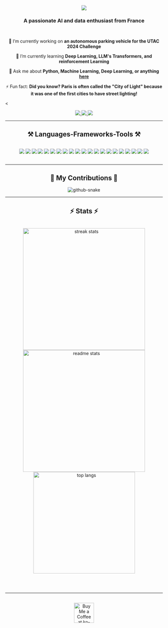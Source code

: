 <h1 align="center">
    <img src="https://readme-typing-svg.herokuapp.com/?font=Righteous&size=35&center=true&vCenter=true&width=500&height=70&duration=4000&color=ADD8E6&lines=Hi+There!+👋;+I'm+Aziz+Ben+Amira!;" />
</h1>

<h3 align="center">A passionate AI and data enthusiast from France</h3>

<br/>

<div align="center">

🔭 I’m currently working on **an autonomous parking vehicle for the UTAC 2024 Challenge**

🌱 I’m currently learning **Deep Learning, LLM's Transformers, and reinforcement Learning**

💬 Ask me about **Python, Machine Learning, Deep Learning, or anything  [here](https://github.com/yourusername/yourusername/issues)**

⚡ Fun fact: **Did you know? Paris is often called the "City of Light" because it was one of the first cities to have street lighting!**

</div>

<<div align="center"> 
  <a href="mailto:aziz.benamira1@gmail.com">
    <img src="https://img.shields.io/badge/Gmail-333333?style=for-the-badge&logo=gmail&logoColor=red" />
  </a>
  <a href="https://www.linkedin.com/in/aziz-ben-amira" target="_blank">
    <img src="https://img.shields.io/badge/LinkedIn-0077B5?style=for-the-badge&logo=linkedin&logoColor=white" />
  </a>
  <a href="https://azizbenamira.netlify.app" target="_blank">
     <img src="https://img.shields.io/badge/Portfolio-ADD8E6?style=for-the-badge&logo=todoist&logoColor=white" />
  </a>
</div>

<hr/>

<h2 align="center">⚒️ Languages-Frameworks-Tools ⚒️</h2>
<br/>
<div align="center">
    <img src="https://img.shields.io/badge/python-3670A0?style=for-the-badge&logo=python&logoColor=ffdd54" />
    <img src="https://img.shields.io/badge/MATLAB-%23FF0000.svg?style=for-the-badge&logo=mathworks&logoColor=white" />
    <img src="https://img.shields.io/badge/javascript-%23323330.svg?style=for-the-badge&logo=javascript&logoColor=%23F7DF1E" />
    <img src="https://img.shields.io/badge/html5-%23E34F26.svg?style=for-the-badge&logo=html5&logoColor=white" />
    <img src="https://img.shields.io/badge/css3-%231572B6.svg?style=for-the-badge&logo=css3&logoColor=white" />
    <img src="https://img.shields.io/badge/numpy-%23013243.svg?style=for-the-badge&logo=numpy&logoColor=white" />
    <img src="https://img.shields.io/badge/pandas-%23150458.svg?style=for-the-badge&logo=pandas&logoColor=white" />
    <img src="https://img.shields.io/badge/Seaborn-%230E75A8.svg?style=for-the-badge&logo=Seaborn&logoColor=white" />
    <img src="https://img.shields.io/badge/Statsmodels-%231E4E79.svg?style=for-the-badge&logo=Statsmodels&logoColor=white" />
    <img src="https://img.shields.io/badge/PyTorch-%23EE4C2C.svg?style=for-the-badge&logo=PyTorch&logoColor=white" />
    <img src="https://img.shields.io/badge/scikit--learn-%23F7931E.svg?style=for-the-badge&logo=scikit-learn&logoColor=white" />
    <img src="https://img.shields.io/badge/spaCy-%2368A4E3.svg?style=for-the-badge&logo=spacy&logoColor=white" />
    <img src="https://img.shields.io/badge/NLTK-%2315AABF.svg?style=for-the-badge&logo=nltk&logoColor=white" />
    <img src="https://img.shields.io/badge/Hugging%20Face-%23FFD700.svg?style=for-the-badge&logo=huggingface&logoColor=black" />
    <img src="https://img.shields.io/badge/Gymnasium-%23FF6F00.svg?style=for-the-badge&logo=openai&logoColor=white" />
    <img src="https://img.shields.io/badge/git-%23F05032.svg?style=for-the-badge&logo=git&logoColor=white" />
    <img src="https://img.shields.io/badge/github-%23181717.svg?style=for-the-badge&logo=github&logoColor=white" />
    <img src="https://img.shields.io/badge/WordPress-%23117AC9.svg?style=for-the-badge&logo=WordPress&logoColor=white" />
    <img src="https://img.shields.io/badge/react-%2320232a.svg?style=for-the-badge&logo=react&logoColor=%2361DAFB" />
    <img src="https://img.shields.io/badge/node.js-6DA55F?style=for-the-badge&logo=node.js&logoColor=white" />
    <img src="https://img.shields.io/badge/express.js-%23404d59.svg?style=for-the-badge&logo=express&logoColor=%2361DAFB" />
</div>
<br/>


<hr/>

<div align="center">
  <h2>🐍 My Contributions 🐍</h2>
  <picture>
  <source media="(prefers-color-scheme: dark)" srcset="https://raw.githubusercontent.com/tobiasmeyhoefer/tobiasmeyhoefer/output/github-snake-dark.svg" />
  <source media="(prefers-color-scheme: light)" srcset="https://raw.githubusercontent.com/tobiasmeyhoefer/tobiasmeyhoefer/output/github-snake.svg" />
  <img alt="github-snake" src="https://raw.githubusercontent.com/tobiasmeyhoefer/tobiasmeyhoefer/output/github-snake.svg" />
</picture>

<hr/>

<h2 align="center">⚡ Stats ⚡</h2>
<br/>
<div align="center">
  <img width=390 src="https://github-readme-streak-stats-salesp07.vercel.app/?user=Aziz-Benamira&count_private=true&theme=react&border_radius=10" alt="streak stats"/>
  <img width=390 src="https://github-readme-stats-salesp07.vercel.app/api?username=Aziz-Benamira&count_private=true&show_icons=true&theme=react&rank_icon=github&border_radius=10" alt="readme stats" />
  <br/>
  <img width=325 align="center" src="https://github-readme-stats-salesp07.vercel.app/api/top-langs/?username=Aziz-Benamira&hide=HTML&langs_count=8&layout=compact&theme=react&border_radius=10&size_weight=0.5&count_weight=0.5&exclude_repo=github-readme-stats" alt="top langs" />
</div>

<br/><br/>

<hr/>

<br/>

<div align="center">
<a href='https://ko-fi.com/V7V4RAK9C' target='_blank'><img height='64' style='border:0px;height:64px;' src='https://storage.ko-fi.com/cdn/kofi1.png?v=3' border='0' alt='Buy Me a Coffee at ko-fi.com' /></a>
</div>

<br/>





